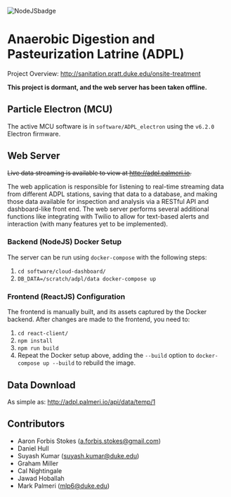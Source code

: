 ![NodeJSbadge](https://github.com/mlp6/adpl/actions/workflows/node.js.yml/badge.svg)

# Anaerobic Digestion and Pasteurization Latrine (ADPL) 

Project Overview: http://sanitation.pratt.duke.edu/onsite-treatment

**This project is dormant, and the web server has been taken offline.**

## Particle Electron (MCU)
The active MCU software is in `software/ADPL_electron` using the `v6.2.0` Electron firmware.

## Web Server
~~Live data streaming is available to view at http://adpl.palmeri.io.~~

The web application is responsible for listening to real-time streaming data from different ADPL stations, saving that data to a database, and making those data available for inspection and analysis via a RESTful API and dashboard-like front end. The web server performs several additional functions like integrating with Twilio to allow for text-based alerts and interaction (with many features yet to be implemented). 

### Backend (NodeJS) Docker Setup
The server can be run using `docker-compose` with the following steps: 
1. `cd software/cloud-dashboard/`
2. `DB_DATA=/scratch/adpl/data docker-compose up`

### Frontend (ReactJS) Configuration
The frontend is manually built, and its assets captured by the Docker backend.  After changes are made to the frontend, you need to:
1. `cd react-client/`
2. `npm install`
3. `npm run build`
4. Repeat the Docker setup above, adding the `--build` option to `docker-compose up --build` to rebuild the image.

## Data Download
As simple as: http://adpl.palmeri.io/api/data/temp/1

## Contributors
- Aaron Forbis Stokes (a.forbis.stokes@gmail.com)
- Daniel Hull
- Suyash Kumar (suyash.kumar@duke.edu)
- Graham Miller
- Cal Nightingale
- Jawad Hoballah
- Mark Palmeri (mlp6@duke.edu)
